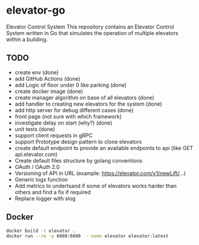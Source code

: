 # elevator-go
Elevator Control System
This repository contains an Elevator Control System written in Go that simulates the operation of multiple elevators within a building.


## TODO
* create env (done)
* add GitHub Actions (done)
* add Logic of floor under 0 like parking (done)
* create docker image (done)
* create manager algorithm on base of all elevators (done)
* add handler to creating new elevators for the system (done)
* add http server for debug different cases (done)
* front page (not sure  with which framework)
* investigate delay on start (why?) (done)
* unit tests (done) 
* support client requests in gRPC
* support Prototype design pattern to clone elevators
* create default endpoint to provide an available endpoints to api (like GET api.elevator.com)
* Create default files structure by golang conventions
* OAuth / OAuth 2.0
* Versioning of API in URL (example: https://elevator.com/v1/newLift/...)
* Generic logs function
* Add metrics to undertsand if some of elevators works harder than others and find a fix if required
* Replace logger with slog  

## Docker
```bash
docker build -t elevator . 
docker run --rm -p 6660:6660  --name elevator elevator:latest 
```
